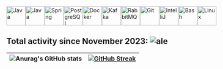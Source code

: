 <div style="display: flex; align-items: center;">
  <img src="https://cdn.jsdelivr.net/gh/devicons/devicon/icons/java/java-original.svg" height="50" alt="Java" />
  <img src="https://cdn.jsdelivr.net/gh/devicons/devicon/icons/kotlin/kotlin-original.svg" height="50" alt="Java" />
  <img src="https://cdn.jsdelivr.net/gh/devicons/devicon/icons/spring/spring-original.svg" height="50" alt="Spring" />
  <img src="https://cdn.jsdelivr.net/gh/devicons/devicon/icons/postgresql/postgresql-original.svg" height="50" alt="PostgreSQL" />
  <img src="https://cdn.jsdelivr.net/gh/devicons/devicon/icons/docker/docker-original.svg" height="50" alt="Docker" />
  <img src="https://cdn.jsdelivr.net/gh/devicons/devicon/icons/apachekafka/apachekafka-original.svg" height="50" alt="Kafka" />
  <img src="https://cdn.jsdelivr.net/gh/devicons/devicon/icons/rabbitmq/rabbitmq-original.svg" height="50" alt="RabbitMQ" />
  <img src="https://cdn.jsdelivr.net/gh/devicons/devicon/icons/git/git-original.svg" height="50" alt="Git" />
  <img src="https://cdn.jsdelivr.net/gh/devicons/devicon/icons/intellij/intellij-original.svg" height="50" alt="IntelliJ" />
  <img src="https://cdn.jsdelivr.net/gh/devicons/devicon/icons/bash/bash-original.svg" height="50" alt="Bash" />
  <img src="https://cdn.jsdelivr.net/gh/devicons/devicon/icons/linux/linux-original.svg" height="50" alt="Linux" />
</div>

## Total activity since November 2023: ![ale](https://wakatime.com/badge/user/018becde-386e-43c8-8985-945d7c47aecf.svg)

| ![Anurag's GitHub stats](https://github-readme-stats.vercel.app/api?username=tssvett&show_icons=true&theme=github_dark_dimmed) | [![GitHub Streak](https://github-readme-streak-stats.herokuapp.com/?user=tssvett&theme=github_dark_dimmed)](https://git.io/streak-stats) |
|:---:|:---:|
